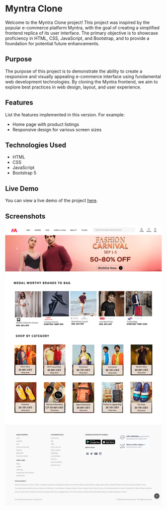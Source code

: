 # Myntra Clone
Welcome to the Myntra Clone project! This project was inspired by the popular e-commerce platform Myntra, with the goal of creating a simplified frontend replica of its user interface.
The primary objective is to showcase proficiency in HTML, CSS, JavaScript, and Bootstrap, and to provide a foundation for potential future enhancements.

## Purpose
The purpose of this project is to demonstrate the ability to create a responsive and visually appealing e-commerce interface using fundamental web development technologies. By cloning the Myntra frontend, we aim to explore best practices in web design, layout, and user experience.

## Features
List the features implemented in this version. For example:
- Home page with product listings
- Responsive design for various screen sizes

## Technologies Used
- HTML
- CSS
- JavaScript
- Bootstrap 5

 ## Live Demo
You can view a live demo of the project [here](https://myntra-fashion-store.vercel.app/).

## Screenshots
![Screenshot 1](img/myntra-img.png)


